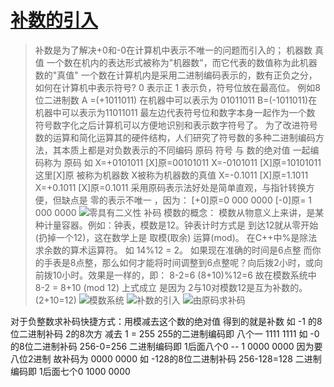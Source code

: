 # [补数的引入](https://github.com/bigbosschenyibo/gitblog/issues/2)

> 补数是为了解决+0和-0在计算机中表示不唯一的问题而引入的；
机器数 真值
一个数在机内的表达形式被称为"机器数"，而它代表的数值称为此机器数的"真值"
一个数在计算机内是采用二进制编码表示的，数有正负之分，如何在计算机中表示符号?
0 表示正 1 表示负，符号位放在最高位。
例如8位二进制数 A =(+1011011) 在机器中可以表示为 01011011
B=(-1011011)在机器中可以表示为11011011
最左边代表符号位和数字本身一起作为一个数
符号数字化之后计算机可以方便地识别和表示数字符号了。
为了改进符号数的运算和简化运算其的硬件结构，人们研究了符号数的多种二进制编码方法，其本质上都是对负数表示的不同编码
原码
符号 与 数的绝对值 一起编码称为 原码
如 X=+0101011 [X]原=00101011
X=-0101011 [X]原=10101011
这里[X]原 被称为机器数 X被称为机器数的真值
X=-0.1011 [X]原=1.1011
X=+0.1011 [X]原=0.1011
采用原码表示法好处是简单直观，与指针转换方便，但缺点是 零的表示不唯一 ，因为：
[+0]原=0 000 0000
[-0]原= 1 000 0000
![零具有二义性](https://github.com/user-attachments/assets/a9ae9a2a-ef2c-4bcc-bfff-c4dfe1a48867)
补码
模数的概念：
模数从物意义上来讲，是某种计量容器。例如：钟表，模数是12。钟表计时方式是 到达12就从零开始(扔掉一个12)，这在数学上是 取模(取余) 运算(mod)。
在C++中%是除法求余数的算术运算符。 如 14%12 = 2。
如果现在准确的时间是6点整 而你的手表是8点整，那么如何才能将时间调整到6点整呢？向后拨2小时，或向前拨10小时。效果是一样的，即：
8-2=6
(8+10)%12=6
故在模数系统中 8-2 = 8+10 (mod 12)
上式成立 是因为 2与10对模数12是互为补数的。(2+10=12)
![模数系统](https://github.com/user-attachments/assets/d2afafe9-e1e9-40b5-bbfa-7a98fb377f6d)
![补数的引入](https://github.com/user-attachments/assets/92db8b02-70f5-4df1-814f-ee84d3430130)
![由原码求补码](https://github.com/user-attachments/assets/ff23436b-5e1b-488d-82b5-d9dd32298185)

对于负整数求补码快捷方式：用模减去这个数的绝对值  得到的就是补数
如 -1 的8位二进制补码 2的8次方 减去 1 = 255 255的二进制编码即 八个一 1111 1111
如 -0 的8位二进制补码 256-0=256 二进制编码即 1后面八个0 -- 1 0000 0000 因为要八位2进制 故补码为
0000 0000
如 -128的8位二进制补码 256-128=128 二进制编码即 1后面七个0 1000 0000